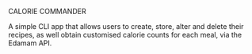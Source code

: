 CALORIE COMMANDER 

A simple CLI app that allows users to create, store, alter and delete their recipes, as well obtain customised calorie counts for each meal, via the Edamam API. 

